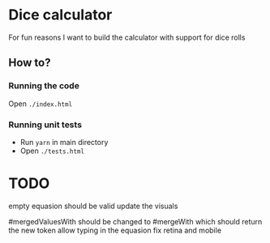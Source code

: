# Dice calculator
For fun reasons I want to build the calculator with support for dice rolls
## How to?
### Running the code
Open `./index.html`
### Running unit tests
- Run `yarn` in main directory
- Open `./tests.html`

# TODO
empty equasion should be valid
update the visuals

#mergedValuesWith should be changed to #mergeWith which should return the new token
allow typing in the equasion
fix retina and mobile
